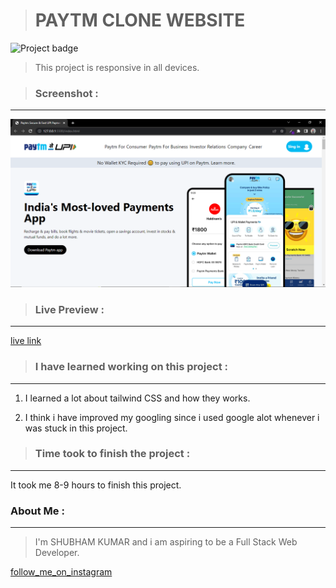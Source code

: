 ># PAYTM CLONE WEBSITE
![Project badge](https://img.shields.io/badge/PAYTM%20CLONE-TAILWINDCSS-brightgreen)



>This project is responsive in all devices.

>### Screenshot :
---
![Screenshort](./images/PAYTM%20CLONE%20Screenshot.png)


>### Live Preview :
---
[live link](https://shubham-live-class-paytm-clone.netlify.app)




>### I have learned working on this project :

---
1. I learned a lot about tailwind CSS and how they works.

2. I think i have improved my googling since i used google alot whenever i was stuck in this project.

>### Time took to finish the project :
---

It took me 8-9 hours to finish this project.

### About Me :
---
>I'm SHUBHAM KUMAR and i am aspiring to be a Full Stack Web Developer.

[follow_me_on_instagram](https://www.instagram.com/shubhamcoder07/)
